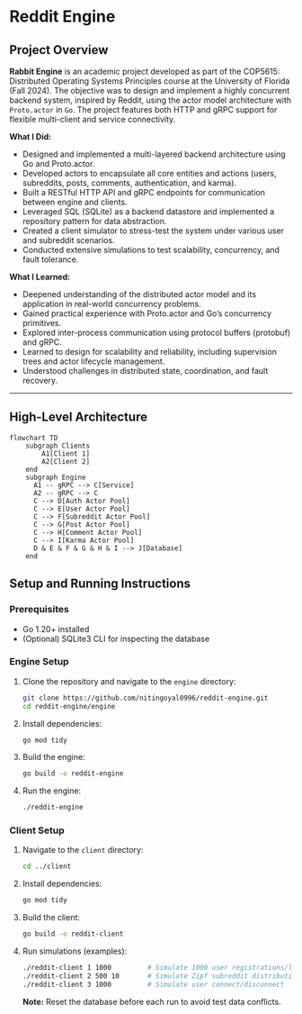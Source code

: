 # Reddit Engine

## Project Overview

**Rabbit Engine** is an academic project developed as part of the COP5615: Distributed Operating Systems Principles course at the University of Florida (Fall 2024). The objective was to design and implement a highly concurrent backend system, inspired by Reddit, using the actor model architecture with `Proto.actor` in `Go`. The project features both HTTP and gRPC support for flexible multi-client and service connectivity.

**What I Did:**
- Designed and implemented a multi-layered backend architecture using Go and Proto.actor.
- Developed actors to encapsulate all core entities and actions (users, subreddits, posts, comments, authentication, and karma).
- Built a RESTful HTTP API and gRPC endpoints for communication between engine and clients.
- Leveraged SQL (SQLite) as a backend datastore and implemented a repository pattern for data abstraction.
- Created a client simulator to stress-test the system under various user and subreddit scenarios.
- Conducted extensive simulations to test scalability, concurrency, and fault tolerance.

**What I Learned:**
- Deepened understanding of the distributed actor model and its application in real-world concurrency problems.
- Gained practical experience with Proto.actor and Go’s concurrency primitives.
- Explored inter-process communication using protocol buffers (protobuf) and gRPC.
- Learned to design for scalability and reliability, including supervision trees and actor lifecycle management.
- Understood challenges in distributed state, coordination, and fault recovery.

---

## High-Level Architecture

```mermaid
flowchart TD
    subgraph Clients
        A1[Client 1]
        A2[Client 2]
    end
    subgraph Engine
      A1 -- gRPC --> C[Service]
      A2 -- gRPC --> C
      C --> D[Auth Actor Pool]
      C --> E[User Actor Pool]
      C --> F[Subreddit Actor Pool]
      C --> G[Post Actor Pool]
      C --> H[Comment Actor Pool]
      C --> I[Karma Actor Pool]
      D & E & F & G & H & I --> J[Database]
    end
```

## Setup and Running Instructions

### Prerequisites

- Go 1.20+ installed
- (Optional) SQLite3 CLI for inspecting the database

### Engine Setup

1. Clone the repository and navigate to the `engine` directory:
    ```bash
    git clone https://github.com/nitingoyal0996/reddit-engine.git
    cd reddit-engine/engine
    ```
2. Install dependencies:
    ```bash
    go mod tidy
    ```
3. Build the engine:
    ```bash
    go build -o reddit-engine
    ```
4. Run the engine:
    ```bash
    ./reddit-engine
    ```

### Client Setup

1. Navigate to the `client` directory:
    ```bash
    cd ../client
    ```
2. Install dependencies:
    ```bash
    go mod tidy
    ```
3. Build the client:
    ```bash
    go build -o reddit-client
    ```
4. Run simulations (examples):
    ```bash
    ./reddit-client 1 1000         # Simulate 1000 user registrations/logins
    ./reddit-client 2 500 10       # Simulate Zipf subreddit distribution
    ./reddit-client 3 1000         # Simulate user connect/disconnect
    ```
    **Note:** Reset the database before each run to avoid test data conflicts.
